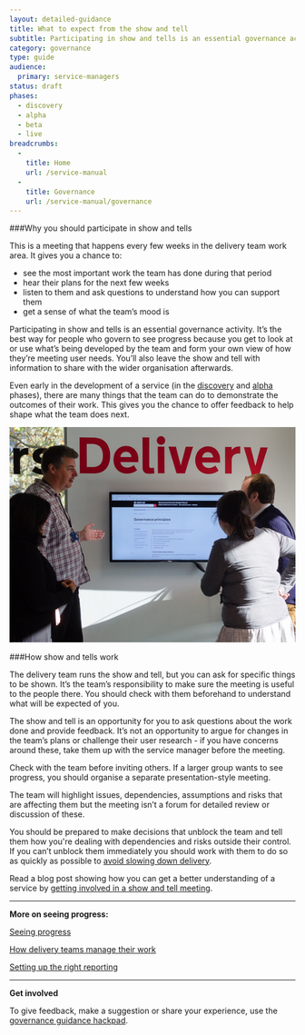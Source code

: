 ```yaml
---
layout: detailed-guidance
title: What to expect from the show and tell
subtitle: Participating in show and tells is an essential governance activity
category: governance
type: guide
audience:
  primary: service-managers
status: draft
phases:
  - discovery
  - alpha
  - beta
  - live
breadcrumbs:
  -
    title: Home
    url: /service-manual
  -
    title: Governance
    url: /service-manual/governance
---
```


###Why you should participate in show and tells

This is a meeting that happens every few weeks in the delivery team work area. It gives you a chance to:

+ see the most important work the team has done during that period
+ hear their plans for the next few weeks
+ listen to them and ask questions to understand how you can support them
+ get a sense of what the team’s mood is

Participating in show and tells is an essential governance activity. It’s the best way for people who govern to see progress because you get to look at or use what’s being developed by the team and form your own view of how they’re meeting user needs. You’ll also leave the show and tell with information to share with the wider organisation afterwards.

Even early in the development of a service (in the [discovery](/service-manual/phases/discovery) and [alpha](/service-manual/phases/alpha) phases), there are many things that the team can do to demonstrate the outcomes of their work. This gives you the chance to offer feedback to help shape what the team does next.


<img src="/service-manual/assets/images/governance/show-and-tell.jpg" alt="A show and tell"/>

###How show and tells work

The delivery team runs the show and tell, but you can ask for specific things to be shown. It’s the team’s responsibility to make sure the meeting is useful to the people there. You should check with them beforehand to understand what will be expected of you.

The show and tell is an opportunity for you to ask questions about the work done and provide feedback. It’s not an opportunity to argue for changes in the team’s plans or challenge their user research - if you have concerns around these, take them up with the service manager before the meeting.

Check with the team before inviting others. If a larger group wants to see progress, you should organise a separate presentation-style meeting.

The team will highlight issues, dependencies, assumptions and risks that are affecting them but the meeting isn’t a forum for detailed review or discussion of these.

You should be prepared to make decisions that unblock the team and tell them how you're dealing with dependencies and risks outside their control. If you can’t unblock them immediately you should work with them to do so as quickly as possible to [avoid slowing down delivery](/service-manual/governance/governance-principles#dont-slow-down-delivery).

Read a blog post showing how you can get a better understanding of a service by [getting involved in a show and tell meeting](https://mojdigital.blog.gov.uk/2014/07/28/getting-stakeholders-more-involved-in-sprint-reviews/).

<hr>

**More on seeing progress:**

[Seeing progress](/service-manual/governance/seeing-progress)

[How delivery teams manage their work](/service-manual/governance/how-delivery-teams-manage-their-work)

[Setting up the right reporting](/service-manual/governance/setting-up-the-right-reporting)

<hr>

**Get involved**

To give feedback, make a suggestion or share your experience, use the [governance guidance hackpad](https://gds-governance-guidance.hackpad.com/The-show-and-tell-NQtpVLZcUJy).